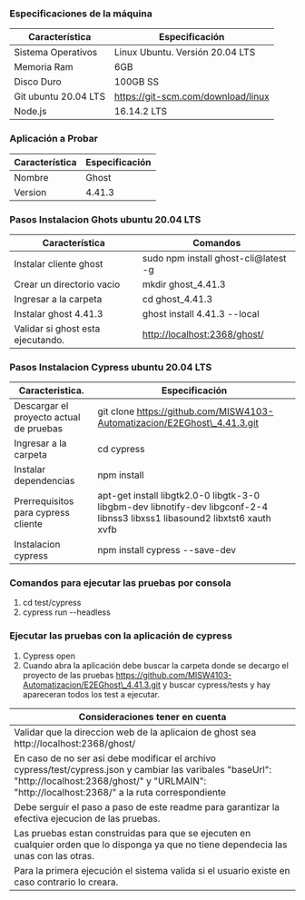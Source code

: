 ### Especificaciones de la máquina

| Característica      | Especificación                      |
| -------------------- | ----------------------------------- |
| Sistema Operativos   | Linux Ubuntu. Versión 20.04 LTS     |
| Memoria Ram          | 6GB                                 |
| Disco Duro           | 100GB SS                            |
| Git ubuntu 20.04 LTS |  https://git-scm.com/download/linux |
| Node.js              | 16.14.2 LTS                         |

### Aplicación a Probar
| Característica     | Especificación                      |
| -------------------- | ----------------------------------- |
| Nombre              | Ghost |
| Version             | 4.41.3 |

### Pasos Instalacion Ghots ubuntu 20.04 LTS
| Característica      | Comandos                      |
| -------------------- | ----------------------------------- |
| Instalar cliente ghost                   | sudo npm install ghost-cli@latest -g |
| Crear un directorio vacio                | mkdir ghost\_4.41.3 |
| Ingresar a la carpeta                    | cd ghost\_4.41.3 |
| Instalar ghost 4.41.3                    | ghost install 4.41.3 --local |
| Validar si ghost esta ejecutando.        | [http://localhost:2368/ghost/](http://localhost:2368/ghost/) |

### Pasos Instalacion Cypress ubuntu 20.04 LTS
| Caracteristica.      | Especificación                      |
| -------------------- | ----------------------------------- |
| Descargar el proyecto actual de pruebas    | git clone https://github.com/MISW4103-Automatizacion/E2EGhost\_4.41.3.git |
| Ingresar a la carpeta                      | cd cypress |
| Instalar dependencias                      | npm install |
| Prerrequisitos para cypress cliente        | apt-get install libgtk2.0-0 libgtk-3-0 libgbm-dev libnotify-dev libgconf-2-4 libnss3 libxss1 libasound2 libxtst6 xauth xvfb |
| Instalacion cypress                        | npm install cypress --save-dev |

### Comandos para ejecutar las pruebas por consola
1. cd test/cypress
2. cypress run --headless

### Ejecutar las pruebas con la aplicación de cypress
1. Cypress open
2. Cuando abra la aplicación debe buscar la carpeta donde se decargo el proyecto de las pruebas https://github.com/MISW4103-Automatizacion/E2EGhost\_4.41.3.git y buscar cypress/tests y hay apareceran todos los test a ejecutar.

| Consideraciones tener en cuenta                                                                                                                                                                             |
| ----------------------------------------------------------------------------------------------------------------------------------------------------------------------------------------------------------- |
| Validar que la direccion web de la aplicaion de ghost sea http://localhost:2368/ghost/                                                                                                                      |
| En caso de no ser asi debe modificar el archivo cypress/test/cypress.json y cambiar las varibales "baseUrl": "http://localhost:2368/ghost/" y "URLMAIN": "http://localhost:2368/" a la ruta correspondiente |
|  Debe serguir el paso a paso de este readme para garantizar la efectiva ejecucion de las pruebas.                                                                                                                            |
| Las pruebas estan construidas para que se ejecuten en cualquier orden que lo disponga ya que no tiene dependecia las unas con las otras.                                                                    |
| Para la primera ejecución el sistema valida si el usuario existe en caso contrario lo creara.                                                                                                               |
